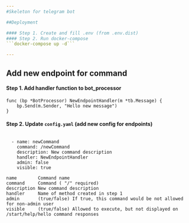```yaml
--- 
#Skeleton for telegram bot

##Deployment

#### Step 1. Create and fill .env (from .env.dist)
#### Step 2. Run docker-compose
```docker-compose up -d```

---
```


## Add new endpoint for command

#### Step 1. Add handler function to bot_processor

```
func (bp *BotProcessor) NewEndpointHandler(m *tb.Message) {
	bp.Send(m.Sender, "Hello new message")
}

```

#### Step 2. Update ```config.yaml``` (add new config for endpoints)

```

  - name: newCommand
    command: /newCommand
    description: New command description
    handler: NewEndpointHandler
    admin: false
    visible: true

```

```
name        Command name
command     Command ( "/" required)
description New command description
handler     Name of method created in step 1
admin       (true/false) If true, this command would be not allowed for non-admin user
visible     (true/false) Allowed to execute, but not displayed on /start/help/hello command responses
```
